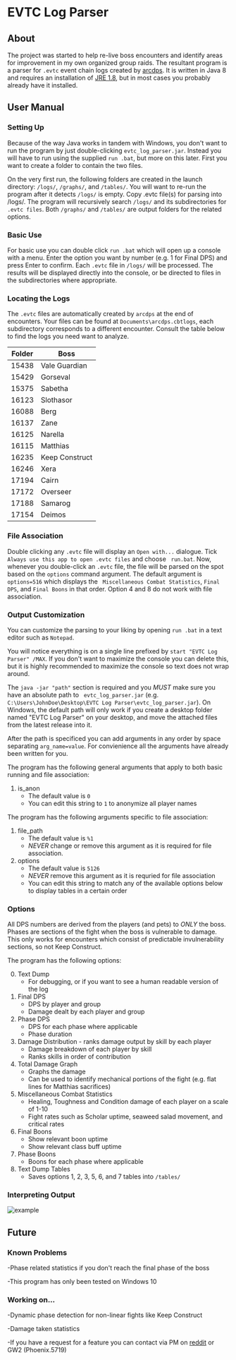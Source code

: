 # EVTC Log Parser #

## About ##

The project was started to help re-live boss encounters and identify areas for improvement in my own organized group raids. The resultant program is a parser for ` .evtc ` event chain logs created by [arcdps](https://www.deltaconnected.com/arcdps/).
It is written in Java 8 and requires an installation of [JRE 1.8](https://www.java.com/en/download/), but in most cases you probably already have it installed.

## User Manual ##

### Setting Up ###

Because of the way Java works in tandem with Windows, you don't want to run the program by just double-clicking ` evtc_log_parser.jar `. Instead you will have to run using the supplied `run .bat`, but more on this later. First you want to create a folder to contain the two files.

On the very first run, the following folders are created in the launch directory: `/logs/`, `/graphs/`, and `/tables/`. You will want to re-run the program after it detects `/logs/` is empty. Copy .evtc file(s) for parsing into /logs/. The program will recursively search `/logs/` and its subdirectories for `.evtc files`. Both `/graphs/` and `/tables/` are output folders for the related options.

### Basic Use ###

For basic use you can double click `run .bat` which will open up a console with a menu. Enter the option you want by number (e.g. 1 for Final DPS) and press Enter to confirm. Each  ` .evtc ` file in `/logs/` will be processed. The results will be displayed directly into the console, or be directed to files in the subdirectories where appropriate.

### Locating the Logs ###

The ` .evtc ` files are automatically created by ` arcdps ` at the end of encounters.
Your files can be found at ` Documents\arcdps.cbtlogs `, each subdirectory corresponds to a different encounter.
Consult the table below to find the logs you need want to analyze.


| Folder        | Boss           |
| ------------- |----------------|
| 15438         | Vale Guardian  |
| 15429         | Gorseval       |
| 15375         | Sabetha        |
| 16123         | Slothasor      |
| 16088         | Berg           |
| 16137         | Zane           |
| 16125         | Narella        | 
| 16115         | Matthias       |
| 16235         | Keep Construct |
| 16246         | Xera           |
| 17194         | Cairn          |
| 17172         | Overseer       |
| 17188         | Samarog        |
| 17154         | Deimos         |

### File Association ###

Double clicking any ` .evtc ` file will display an ` Open with... ` dialogue. Tick ` Always use this app to open .evtc files` and choose ` run.bat`. Now, whenever you double-click an ` .evtc ` file, the file will be parsed on the spot based on the `options` command argument. The default argument is ` options=516 ` which displays the ` Miscellaneous Combat Statistics`, ` Final DPS `, and ` Final Boons ` in that order. Option 4 and 8 do not work with file association.

### Output Customization ###

You can customize the parsing to your liking by opening `run .bat` in a text editor such as `Notepad`.

You will notice everything is on a single line prefixed by ` start "EVTC Log Parser" /MAX `. If you don't want to maximize the console you can delete this, but it is highly recommended to maximize the console so text does not wrap around.

The `java -jar "path"` section is required and you *MUST* make sure you have an absolute path to ` evtc_log_parser.jar` (e.g. `C:\Users\JohnDoe\Desktop\EVTC Log Parser\evtc_log_parser.jar`). On Windows, the default path will only work if you create a desktop folder named "EVTC Log Parser" on your desktop, and move the attached files from the latest release into it.

After the path is specificed you can add arguments in any order by space separating `arg_name=value`. For convienience all the arguments have already been written for you.

The program has the following general arguments that apply to both basic running and file association: 

1. is_anon
    * The default value is `0`
    * You can edit this string to `1` to anonymize all player names

The program has the following arguments specific to file association:

1. file_path
    * The default value is `%1`
    * *NEVER* change or remove this argument as it is required for file association.
2. options
    * The default value is `5126`
    * *NEVER* remove this argument as it is requried for file association
    * You can edit this string to match any of the available options below to display tables in a certain order
   

### Options ###

All DPS numbers are derived from the players (and pets) to *ONLY* the boss. Phases are sections of the fight when the boss is vulnerable to damage. This only works for encounters which consist of predictable invulnerability sections, so not Keep Construct.

The program has the following options:

0. Text Dump
    * For debugging, or if you want to see a human readable version of the log
1. Final DPS
    * DPS by player and group
    * Damage dealt by each player and group
2. Phase DPS
    * DPS for each phase where applicable
    * Phase duration
3. Damage Distribution - ranks damage output by skill by each player
    * Damage breakdown of each player by skill
    * Ranks skills in order of contribution
4. Total Damage Graph
    * Graphs the damage
    * Can be used to identify mechanical portions of the fight (e.g. flat lines for Matthias sacrifices)
5. Miscellaneous Combat Statistics
    * Healing, Toughness and Condition damage of each player on a scale of 1-10
    * Fight rates such as Scholar uptime, seaweed salad movement, and critical rates
6. Final Boons
    * Show relevant boon uptime
    * Show relevant class buff uptime
7. Phase Boons
    * Boons for each phase where applicable
8. Text Dump Tables
    * Saves options 1, 2, 3, 5, 6, and 7 tables into ` /tables/ `

### Interpreting Output ###

![example](https://github.com/phoenix-oosd/EVTC-Log-Parser/blob/master/example.png)

## Future ##

### Known Problems ###

  -Phase related statistics if you don't reach the final phase of the boss
  
  -This program has only been tested on Windows 10

### Working on... ###

  -Dynamic phase detection for non-linear fights like Keep Construct 
  
  -Damage taken statistics
  
  -If you have a request for a feature you can contact via PM on [reddit](https://www.reddit.com/user/ghandi-gandhi) or GW2 (Phoenix.5719)
